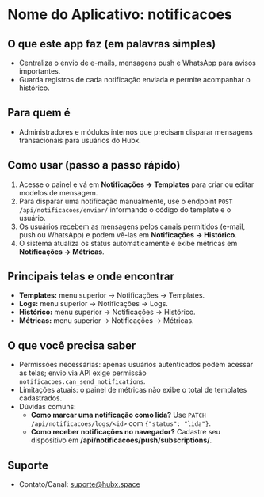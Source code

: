 # Nome do Aplicativo: notificacoes

## O que este app faz (em palavras simples)
- Centraliza o envio de e-mails, mensagens push e WhatsApp para avisos importantes.
- Guarda registros de cada notificação enviada e permite acompanhar o histórico.

## Para quem é
- Administradores e módulos internos que precisam disparar mensagens transacionais para usuários do Hubx.

## Como usar (passo a passo rápido)
1. Acesse o painel e vá em **Notificações → Templates** para criar ou editar modelos de mensagem.
2. Para disparar uma notificação manualmente, use o endpoint `POST /api/notificacoes/enviar/` informando o código do template e o usuário.
3. Os usuários recebem as mensagens pelos canais permitidos (e-mail, push ou WhatsApp) e podem vê-las em **Notificações → Histórico**.
4. O sistema atualiza os status automaticamente e exibe métricas em **Notificações → Métricas**.

## Principais telas e onde encontrar
- **Templates:** menu superior → Notificações → Templates.
- **Logs:** menu superior → Notificações → Logs.
- **Histórico:** menu superior → Notificações → Histórico.
- **Métricas:** menu superior → Notificações → Métricas.

## O que você precisa saber
- Permissões necessárias: apenas usuários autenticados podem acessar as telas; envio via API exige permissão `notificacoes.can_send_notifications`.
- Limitações atuais: o painel de métricas não exibe o total de templates cadastrados.
- Dúvidas comuns:
  - **Como marcar uma notificação como lida?** Use `PATCH /api/notificacoes/logs/<id>` com `{"status": "lida"}`.
  - **Como receber notificações no navegador?** Cadastre seu dispositivo em **/api/notificacoes/push/subscriptions/**.

## Suporte
- Contato/Canal: suporte@hubx.space
